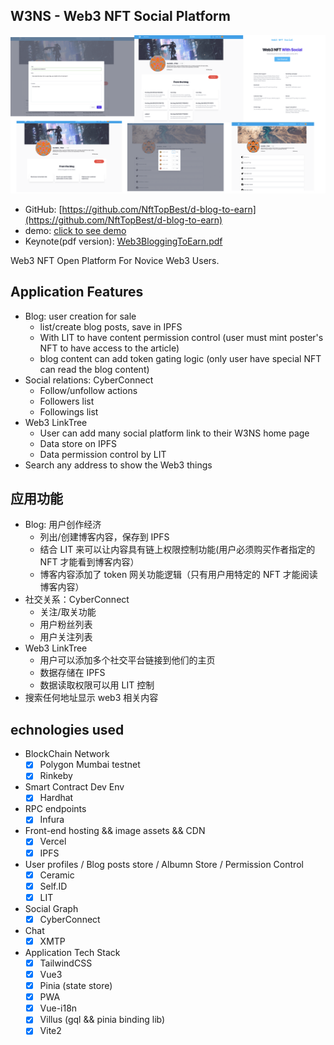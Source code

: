 ## W3NS - Web3 NFT Social Platform

<img src="./screenshot.png" />

* GitHub: [https://github.com/NftTopBest/d-blog-to-earn](https://github.com/NftTopBest/d-blog-to-earn)
* demo: [click to see demo](https://dev.web3nft.social/0xC6E58fb4aFFB6aB8A392b7CC23CD3feF74517F6C/blog)
* Keynote(pdf version): [Web3BloggingToEarn.pdf](./Web3BloggingToEarn.pdf)

Web3 NFT Open Platform For Novice Web3 Users.

## Application Features

* Blog: user creation for sale
  * list/create blog posts, save in IPFS
  * With LIT to have content permission control (user must mint poster's NFT to have access to the article)
  * blog content can add token gating logic (only user have special NFT can read the blog content)
* Social relations: CyberConnect
  * Follow/unfollow actions
  * Followers list
  * Followings list
* Web3 LinkTree
  * User can add many social platform link to their W3NS home page
  * Data store on IPFS
  * Data permission control by LIT
* Search any address to show the Web3 things

## 应用功能

* Blog: 用户创作经济
  * 列出/创建博客内容，保存到 IPFS
  * 结合 LIT 来可以让内容具有链上权限控制功能(用户必须购买作者指定的 NFT 才能看到博客内容）
  * 博客内容添加了 token 网关功能逻辑（只有用户用特定的 NFT 才能阅读博客内容）
* 社交关系：CyberConnect
  * 关注/取关功能
  * 用户粉丝列表
  * 用户关注列表
* Web3 LinkTree
  * 用户可以添加多个社交平台链接到他们的主页
  * 数据存储在 IPFS
  * 数据读取权限可以用 LIT 控制
* 搜索任何地址显示 web3 相关内容

## echnologies used

* BlockChain Network
  * [x] Polygon Mumbai testnet
  * [x] Rinkeby
* Smart Contract Dev Env
  * [x] Hardhat
* RPC endpoints
  * [x] Infura
* Front-end hosting && image assets && CDN
  * [x] Vercel
  * [x] IPFS
* User profiles / Blog posts store / Albumn Store / Permission Control
  * [x] Ceramic
  * [x] Self.ID
  * [x] LIT
* Social Graph
  * [x] CyberConnect
* Chat
  * [x] XMTP
* Application Tech Stack
  * [x] TailwindCSS
  * [x] Vue3
  * [x] Pinia (state store)
  * [x] PWA
  * [x] Vue-i18n
  * [x] Villus (gql && pinia binding lib)
  * [x] Vite2
